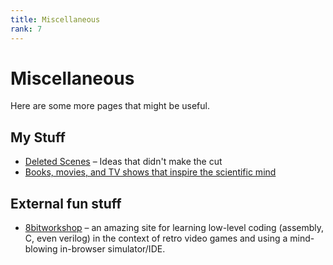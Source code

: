 ```yaml
---
title: Miscellaneous
rank: 7
---
```

# Miscellaneous
Here are some more pages that might be useful.


## My Stuff
- [Deleted Scenes](deletedscenes.md) – Ideas that didn't make the cut
- [Books, movies, and TV shows that inspire the scientific mind](inspiring_media.md)

## External fun stuff
- [8bitworkshop](https://8bitworkshop.com/) – an amazing site for learning low-level coding (assembly, C, even verilog) in the context of retro video games and using a mind-blowing in-browser simulator/IDE.
